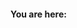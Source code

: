 <script>
  // Add your code below this line
  if (navigator.geolocation) {
    navigator.geolocation.getCurrentPosition(function(position) {
      document.getElementById('data').innerHTML = "latitude: " + position.coords.latitude + "<br>longtude: " + position.coords.longitude;
    });
  }

  // Add your code above this line
</script>
<h4>You are here:</h4>
<div id="data">

</div>
